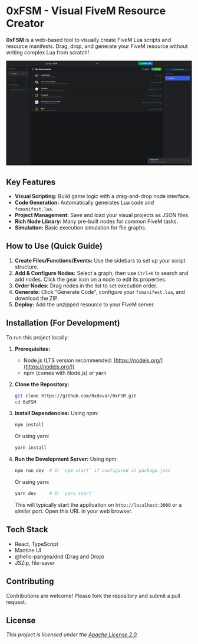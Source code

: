 # 0xFSM - Visual FiveM Resource Creator

**0xFSM** is a web-based tool to visually create FiveM Lua scripts and resource manifests. Drag, drop, and generate your FiveM resource without writing complex Lua from scratch!

![Screenshot](demo/image1.png)

## Key Features

*   **Visual Scripting:** Build game logic with a drag-and-drop node interface.
*   **Code Generation:** Automatically generates Lua code and `fxmanifest.lua`.
*   **Project Management:** Save and load your visual projects as JSON files.
*   **Rich Node Library:** Many pre-built nodes for common FiveM tasks.
*   **Simulation:** Basic execution simulation for file graphs.

## How to Use (Quick Guide)

1.  **Create Files/Functions/Events:** Use the sidebars to set up your script structure.
2.  **Add & Configure Nodes:** Select a graph, then use `Ctrl+K` to search and add nodes. Click the gear icon on a node to edit its properties.
3.  **Order Nodes:** Drag nodes in the list to set execution order.
4.  **Generate:** Click "Generate Code", configure your `fxmanifest.lua`, and download the ZIP.
5.  **Deploy:** Add the unzipped resource to your FiveM server.

## Installation (For Development)

To run this project locally:

1.  **Prerequisites:**
    *   Node.js (LTS version recommended: [https://nodejs.org/](https://nodejs.org/))
    *   npm (comes with Node.js) or yarn

2.  **Clone the Repository:**
    ```bash
    git clone https://github.com/0xdevar/0xFSM.git
    cd 0xFSM
    ```

3.  **Install Dependencies:**
    Using npm:
    ```bash
    npm install
    ```
    Or using yarn:
    ```bash
    yarn install
    ```

4.  **Run the Development Server:**
    Using npm:
    ```bash
    npm run dev  # Or `npm start` if configured in package.json
    ```
    Or using yarn:
    ```bash
    yarn dev     # Or `yarn start`
    ```
    This will typically start the application on `http://localhost:3000` or a similar port. Open this URL in your web browser.

## Tech Stack

*   React, TypeScript
*   Mantine UI
*   @hello-pangea/dnd (Drag and Drop)
*   JSZip, file-saver

## Contributing

Contributions are welcome! Please fork the repository and submit a pull request.

## License

*This project is licensed under the [Apache License 2.0](LICENSE.txt).*